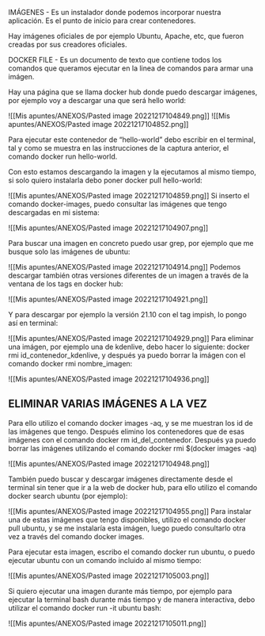 IMÁGENES - Es un instalador donde podemos incorporar nuestra aplicación. Es el punto de inicio para crear contenedores.

Hay imágenes oficiales de por ejemplo Ubuntu, Apache, etc, que fueron creadas por sus creadores oficiales.

DOCKER FILE - Es un documento de texto que contiene todos los comandos que queramos ejecutar en la linea de comandos para armar una imágen.

Hay una página que se llama docker hub donde puedo descargar imágenes, por ejemplo voy a descargar una que será hello world:

![[Mis apuntes/ANEXOS/Pasted image 20221217104849.png]]
![[Mis apuntes/ANEXOS/Pasted image 20221217104852.png]]

Para ejecutar este contenedor de “hello-world” debo escribir en el terminal, tal y como se muestra en las instrucciones de la captura anterior, el comando docker run hello-world.

Con esto estamos descargando la imagen y la ejecutamos al mismo tiempo, si solo quiero instalarla debo poner docker pull hello-world:

![[Mis apuntes/ANEXOS/Pasted image 20221217104859.png]]
Si inserto el comando docker-images, puedo consultar las imágenes que tengo descargadas en mi sistema:

![[Mis apuntes/ANEXOS/Pasted image 20221217104907.png]]

Para buscar una imagen en concreto puedo usar grep, por ejemplo que me busque solo las imágenes de ubuntu:

![[Mis apuntes/ANEXOS/Pasted image 20221217104914.png]]
Podemos descargar también otras versiones diferentes de un imagen a través de la ventana de los tags en docker hub:

![[Mis apuntes/ANEXOS/Pasted image 20221217104921.png]]

Y para descargar por ejemplo la versión 21.10 con el tag impish, lo pongo así en terminal:

![[Mis apuntes/ANEXOS/Pasted image 20221217104929.png]]
Para eliminar una imágen, por ejemplo una de kdenlive, debo hacer lo siguiente: docker rmi id_contenedor_kdenlive, y después ya puedo borrar la imágen con el comando docker rmi nombre_imagen:

![[Mis apuntes/ANEXOS/Pasted image 20221217104936.png]]

## **ELIMINAR VARIAS IMÁGENES A LA VEZ**

Para ello utilizo el comando docker images -aq, y se me muestran los id de las imágenes que tengo. Después elimino los contenedores que de esas imágenes con el comando docker rm id_del_contenedor. Después ya puedo borrar las imágenes utilizando el comando docker rmi $(docker images -aq)

![[Mis apuntes/ANEXOS/Pasted image 20221217104948.png]]

También puedo buscar y descargar imágenes directamente desde el terminal sin tener que ir a la web de docker hub, para ello utilizo el comando docker search ubuntu (por ejemplo):

![[Mis apuntes/ANEXOS/Pasted image 20221217104955.png]]
Para instalar una de estas imágenes que tengo disponibles, utilizo el comando docker pull ubuntu, y se me instalaría esta imágen, luego puedo consultarlo otra vez a través del comando docker images.

Para ejecutar esta imagen, escribo el comando docker run ubuntu, o puedo ejecutar ubuntu con un comando incluido al mismo tiempo:

![[Mis apuntes/ANEXOS/Pasted image 20221217105003.png]]

Si quiero ejecutar una imagen durante más tiempo, por ejemplo para ejecutar la terminal bash durante más tiempo y de manera interactiva, debo utilizar el comando docker run -it ubuntu bash:

![[Mis apuntes/ANEXOS/Pasted image 20221217105011.png]]





